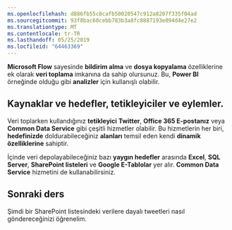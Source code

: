 ```yaml
---
ms.openlocfilehash: d886fb55c8cafb50020547c912a8207f335f04ad
ms.sourcegitcommit: 93f8bac60cebb783b3a8fc8887193e094d4e27e2
ms.translationtype: MT
ms.contentlocale: tr-TR
ms.lasthandoff: 05/25/2019
ms.locfileid: "64463369"
---
```

**Microsoft Flow** sayesinde **bildirim alma** ve **dosya kopyalama** özelliklerine ek olarak **veri toplama** imkanına da sahip olursunuz.  Bu, **Power BI** örneğinde olduğu gibi **analizler** için kullanışlı olabilir.  

## <a name="sources-and-destinations-triggers-and-actions"></a>Kaynaklar ve hedefler, tetikleyiciler ve eylemler.
Veri toplarken kullandığınız **tetikleyici** **Twitter**, **Office 365 E-postanız** veya **Common Data Service** gibi çeşitli hizmetler olabilir.  Bu hizmetlerin her biri, **hedefinizde** doldurabileceğiniz **alanları** temsil eden kendi **dinamik özelliklerine** sahiptir.

İçinde veri depolayabileceğiniz bazı **yaygın hedefler** arasında **Excel**, **SQL Server**, **SharePoint listeleri** ve **Google E-Tablolar** yer alır.  **Common Data Service** hizmetini de kullanabilirsiniz.

## <a name="next-lesson"></a>Sonraki ders
Şimdi bir SharePoint listesindeki verilere dayalı tweetleri nasıl göndereceğinizi öğrenelim. 

